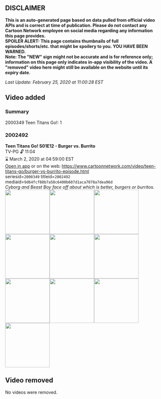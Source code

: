 ## DISCLAIMER
**This is an auto-generated page based on data pulled from official video APIs and is correct at time of publication. Please do not contact any Cartoon Network employee on social media regarding any information this page provides.**  
**SPOILER ALERT: This page contains thumbnails of full episodes/shorts/etc. that might be spoilery to you. YOU HAVE BEEN WARNED.**  
**Note: The "NEW" sign might not be accurate and is for reference only; information on this page only indicates in-app visibility of the video. A "removed" video here might still be available on the website until its expiry date.**  

_Last Update: February 25, 2020 at 11:00:28 EST_
## Video added
### Summary
2000349 Teen Titans Go!: 1  
### 2002492
**Teen Titans Go! S01E12 - Burger vs. Burrito**  
TV-PG 🔓 11:04  
⌛ March 2, 2020 at 04:59:00 EST  
[Open in app](https://tinyurl.com/yysa4jtm) or on the web: https://www.cartoonnetwork.com/video/teen-titans-go/burger-vs-burrito-episode.html  
seriesid=`2000349` titleid=`2002492` mediaid=`9d64fcf88b7a58c6400b607d1aca7078a7dea96d`  
_Cyborg and Beast Boy face off about which is better, burgers or burritos._  
<a href="https://s3.amazonaws.com/cartoonorchestrator/2002492_001_1280x720.jpg"><img src="https://s3.amazonaws.com/cartoonorchestrator/2002492_001_640x360.jpg" height="144px" /></a><a href="https://s3.amazonaws.com/cartoonorchestrator/2002492_002_1280x720.jpg"><img src="https://s3.amazonaws.com/cartoonorchestrator/2002492_002_640x360.jpg" height="144px" /></a><a href="https://s3.amazonaws.com/cartoonorchestrator/2002492_003_1280x720.jpg"><img src="https://s3.amazonaws.com/cartoonorchestrator/2002492_003_640x360.jpg" height="144px" /></a><a href="https://s3.amazonaws.com/cartoonorchestrator/2002492_004_1280x720.jpg"><img src="https://s3.amazonaws.com/cartoonorchestrator/2002492_004_640x360.jpg" height="144px" /></a><a href="https://s3.amazonaws.com/cartoonorchestrator/2002492_005_1280x720.jpg"><img src="https://s3.amazonaws.com/cartoonorchestrator/2002492_005_640x360.jpg" height="144px" /></a><a href="https://s3.amazonaws.com/cartoonorchestrator/2002492_006_1280x720.jpg"><img src="https://s3.amazonaws.com/cartoonorchestrator/2002492_006_640x360.jpg" height="144px" /></a><a href="https://s3.amazonaws.com/cartoonorchestrator/2002492_007_1280x720.jpg"><img src="https://s3.amazonaws.com/cartoonorchestrator/2002492_007_640x360.jpg" height="144px" /></a><a href="https://s3.amazonaws.com/cartoonorchestrator/2002492_008_1280x720.jpg"><img src="https://s3.amazonaws.com/cartoonorchestrator/2002492_008_640x360.jpg" height="144px" /></a><a href="https://s3.amazonaws.com/cartoonorchestrator/2002492_009_1280x720.jpg"><img src="https://s3.amazonaws.com/cartoonorchestrator/2002492_009_640x360.jpg" height="144px" /></a><a href="https://s3.amazonaws.com/cartoonorchestrator/2002492_010_1280x720.jpg"><img src="https://s3.amazonaws.com/cartoonorchestrator/2002492_010_640x360.jpg" height="144px" /></a>
## Video removed
No videos were removed.  

